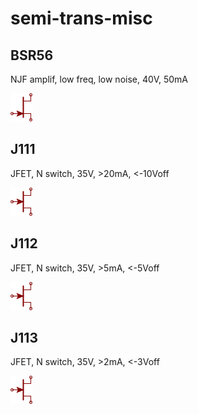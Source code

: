 # semi-trans-misc

## BSR56
NJF amplif, low freq, low noise, 40V, 50mA

![BSR56__1__1](/images/_semi__NJF__1__1.png?raw=true) 

## J111
JFET, N switch, 35V, >20mA, <-10Voff

![J111__1__1](/images/semi-trans-BC__BF545A__1__1.png?raw=true) 

## J112
JFET, N switch, 35V, >5mA, <-5Voff

![J112__1__1](/images/semi-trans-BC__BF545A__1__1.png?raw=true) 

## J113
JFET, N switch, 35V, >2mA, <-3Voff

![J113__1__1](/images/semi-trans-BC__BF545A__1__1.png?raw=true) 

